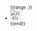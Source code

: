 <ul class="list-style-none"> {{range .}} <li class="d-inline-block mr-1"> <a href="{{.HTMLURL}}"><img src="{{.AvatarURL}}" width="32" height="32" alt="{{.ID}}"></a> </li> {{end}} </ul>

